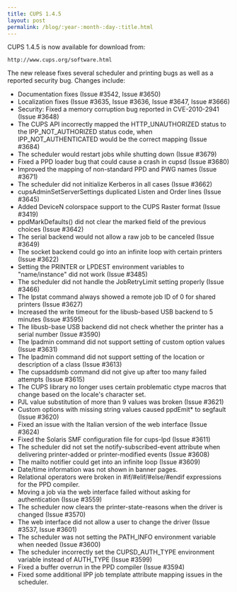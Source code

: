 ```yaml
---
title: CUPS 1.4.5
layout: post
permalink: /blog/:year-:month-:day-:title.html
---
```


CUPS 1.4.5 is now available for download from:

    http://www.cups.org/software.html

The new release fixes several scheduler and printing bugs as well as a reported security bug. Changes include:

- Documentation fixes (Issue #3542, Issue #3650)
- Localization fixes (Issue #3635, Issue #3636, Issue #3647, Issue #3666)
- Security: Fixed a memory corruption bug reported in CVE-2010-2941 (Issue #3648)
- The CUPS API incorrectly mapped the HTTP_UNAUTHORIZED status to the IPP_NOT_AUTHORIZED status code, when IPP_NOT_AUTHENTICATED would be the correct mapping (Issue #3684)
- The scheduler would restart jobs while shutting down (Issue #3679)
- Fixed a PPD loader bug that could cause a crash in cupsd (Issue #3680)
- Improved the mapping of non-standard PPD and PWG names (Issue #3671)
- The scheduler did not initialize Kerberos in all cases (Issue #3662)
- cupsAdminSetServerSettings duplicated Listen and Order lines (Issue #3645)
- Added DeviceN colorspace support to the CUPS Raster format (Issue #3419)
- ppdMarkDefaults() did not clear the marked field of the previous choices (Issue #3642)
- The serial backend would not allow a raw job to be canceled (Issue #3649)
- The socket backend could go into an infinite loop with certain printers (Issue #3622)
- Setting the PRINTER or LPDEST environment variables to "name/instance" did not work (Issue #3485)
- The scheduler did not handle the JobRetryLimit setting properly (Issue #3466)
- The lpstat command always showed a remote job ID of 0 for shared printers (Issue #3627)
- Increased the write timeout for the libusb-based USB backend to 5 minutes (Issue #3595)
- The libusb-base USB backend did not check whether the printer has a serial number (Issue #3590)
- The lpadmin command did not support setting of custom option values (Issue #3631)
- The lpadmin command did not support setting of the location or description of a class (Issue #3613)
- The cupsaddsmb command did not give up after too many failed attempts (Issue #3615)
- The CUPS library no longer uses certain problematic ctype macros that change based on the locale's character set.
- PJL value substitution of more than 9 values was broken (Issue #3621)
- Custom options with missing string values caused ppdEmit* to segfault (Issue #3620)
- Fixed an issue with the Italian version of the web interface (Issue #3624)
- Fixed the Solaris SMF configuration file for cups-lpd (Issue #3611)
- The scheduler did not set the notify-subscribed-event attribute when delivering printer-added or printer-modified events (Issue #3608)
- The mailto notifier could get into an infinite loop (Issue #3609)
- Date/time information was not shown in banner pages.
- Relational operators were broken in #if/#elif/#else/#endif expressions for the PPD compiler.
- Moving a job via the web interface failed without asking for authentication (Issue #3559)
- The scheduler now clears the printer-state-reasons when the driver is changed (Issue #3570)
- The web interface did not allow a user to change the driver (Issue #3537, Issue #3601)
- The scheduler was not setting the PATH_INFO environment variable when needed (Issue #3600)
- The scheduler incorrectly set the CUPSD_AUTH_TYPE environment variable instead of AUTH_TYPE (Issue #3599)
- Fixed a buffer overrun in the PPD compiler (Issue #3594)
- Fixed some additional IPP job template attribute mapping issues in the scheduler.

